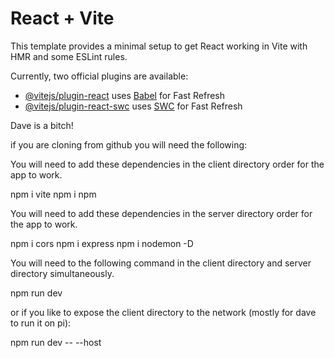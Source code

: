 # React + Vite

This template provides a minimal setup to get React working in Vite with HMR and some ESLint rules.

Currently, two official plugins are available:

- [@vitejs/plugin-react](https://github.com/vitejs/vite-plugin-react/blob/main/packages/plugin-react/README.md) uses [Babel](https://babeljs.io/) for Fast Refresh
- [@vitejs/plugin-react-swc](https://github.com/vitejs/vite-plugin-react-swc) uses [SWC](https://swc.rs/) for Fast Refresh

Dave is a bitch!

if you are cloning from github you will need the following:

You will need to add these dependencies in the client directory order for the app to work.

npm i vite
npm i npm


You will need to add these dependencies in the server directory order for the app to work.

npm i cors
npm i express
npm i nodemon -D

You will need to the following command in the client directory and server directory simultaneously. 

npm run dev

or if you like to expose the client directory to the network (mostly for dave to run it on pi):

npm run dev -- --host

